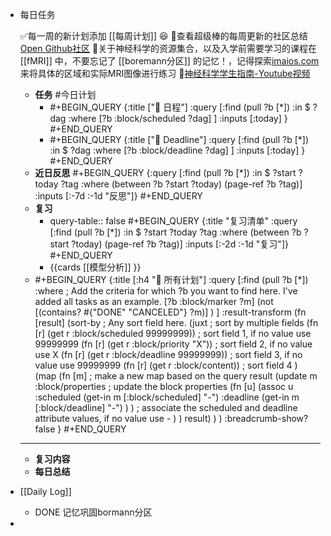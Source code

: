 - 每日任务
  
  ✅每一周的新计划添加 [[每周计划]] 😆
  🌟查看超级棒的每周更新的社区总结[Open Github社区](https://open.itc.cn/)
  🌟关于神经科学的资源集合，以及入学前需要学习的课程在 [[fMRI]] 中，不要忘记了 [[boremann分区]] 的记忆！，记得探索[imaios.com](https://www.imaios.com/cn/e-anatomy/3/mri)来将具体的区域和实际MRI图像进行练习
  🌟[神经科学学生指南-Youtube视频](https://www.youtube.com/watch?v=ZudHhIDG3M4)
	- **任务** #今日计划
		- #+BEGIN_QUERY
		  {:title ["🎯 日程"]
		  :query [:find (pull ?b [*])
		    :in $ ?dag
		    :where
		     [?b :block/scheduled ?dag]
		   ]
		   :inputs [:today]
		  }
		  #+END_QUERY
		- #+BEGIN_QUERY
		  {:title ["🎯 Deadline"]
		  :query [:find (pull ?b [*])
		    :in $ ?dag
		    :where
		     [?b :block/deadline ?dag]
		   ]
		   :inputs [:today]
		  }
		  #+END_QUERY
	- **近日反思**
	  #+BEGIN_QUERY
	  {:query [:find (pull ?b [*])
	           :in $ ?start ?today ?tag
	           :where
	           (between ?b ?start ?today)
	           (page-ref ?b ?tag)]
	   :inputs [:-7d :-1d "反思"]}
	  #+END_QUERY
	- **复习**
		- query-table:: false
		  #+BEGIN_QUERY
		  {:title "复习清单"
		   :query [:find (pull ?b [*])
		           :in $ ?start ?today ?tag
		           :where
		           (between ?b ?start ?today)
		           (page-ref ?b ?tag)]
		   :inputs [:-2d :-1d "复习"]}
		  #+END_QUERY
		- {{cards [[模型分析]] }}
	- #+BEGIN_QUERY
	  {:title [:h4 "🎯 所有计划"]
	   :query [:find (pull ?b [*])
	    :where
	     ; Add the criteria for which ?b you want to find here. I've added all tasks as an example.
	     [?b :block/marker ?m]
	     (not [(contains? #{"DONE" "CANCELED"} ?m)] )
	   ]
	   :result-transform (fn [result] 
	     (sort-by ; Any sort field here.
	       (juxt ; sort by multiple fields
	         (fn [r] (get r :block/scheduled 99999999)) ; sort field 1, if no value use 99999999
	         (fn [r] (get r :block/priority "X")) ; sort field 2, if no value use X
	         (fn [r] (get r :block/deadline 99999999)) ; sort field 3, if no value use 99999999
	         (fn [r] (get r :block/content)) ; sort field 4
	       )
	       (map (fn [m] ; make a new map based on the query result
	         (update m :block/properties ; update the block properties
	           (fn [u] (assoc u :scheduled (get-in m [:block/scheduled] "-") :deadline (get-in m [:block/deadline] "-") ) ) ; associate the scheduled and deadline attribute values, if no value use -
	         )
	       ) result)
	     )
	   )
	   :breadcrumb-show? false
	  }
	  #+END_QUERY
	- --------------------------------------------------------------------------------------------------------------------------------------------------------------------------------
	- **复习内容**
	- **每日总结**
- [[Daily Log]]
	- DONE 记忆巩固bormann分区
-